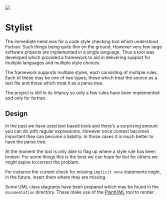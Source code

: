 ![](https://github.com/MetOffice/stylist/workflows/Python%20package/badge.svg)

# Stylist

The immediate need was for a code style checking tool which understood Fortran.
Such things being quite thin on the ground. However very few large software
projects are implemented in a single language. Thus a tool was developed which
provided a framework to aid in delivering support for multiple languages and
multiple style choices.

The framework supports multiple styles, each consisting of multiple rules.
Each of these may be one of two types, those which treat the source as a text
file and those which treat it as a parse tree.

The project is still in its infancy so only a few rules have been implemented
and only for fortran.

## Design

In the past we have used text based tools and there's a surprising amount you
can do with regular expressions. However once context becomes important they
can become a liability. In those cases it is much better to have the parse
tree.

At the moment the tool is only able to flag up where a style rule has been
broken. For some things this is the best we can hope for but for others
we might aspire to correct the problem.

For instance the current check for missing `implicit none` statements might,
in the future, insert them where they are missing.

Some UML class diagrams have been prepared which may be found in the
`documentation` directory. These make use of the
[PlantUML](https://plantuml.com) tool to render.
